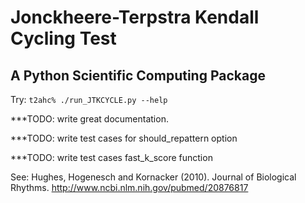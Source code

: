 Jonckheere-Terpstra Kendall Cycling Test
========================================
A Python Scientific Computing Package
-------------------------------------

Try: `t2ahc% ./run_JTKCYCLE.py --help`



***TODO: write great documentation.

***TODO: write test cases for should_repattern option

***TODO: write test cases fast_k_score function



See: Hughes, Hogenesch and Kornacker (2010). Journal of Biological Rhythms.
http://www.ncbi.nlm.nih.gov/pubmed/20876817